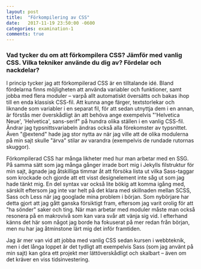 ```yaml
---
layout: post
title:  "Förkompilering av CSS"
date:   2017-11-19 23:50:00 -0600
categories: examination-1
comments: true
---
```


### Vad tycker du om att förkompilera CSS? Jämför med vanlig CSS. Vilka tekniker använde du dig av? Fördelar och nackdelar?

<!--more-->

I princip tycker jag att förkompilerad CSS är en tilltalande idé. Bland fördelarna finns möjligheten att använda variabler och funktioner, samt jobba med flera moduler – varpå allt automatiskt översätts och bakas ihop till en enda klassisk CSS-fil. Att kunna ange färger, textstorlekar och liknande som variabler i en separat fil, för att sedan utnyttja dem i en annan, är förstås mer överskådligt än att behöva ange exempelvis "'Helvetica Neue', 'Helvetica', sans-serif" på hundra olika ställen i en vanlig CSS-fil. Ändrar jag typsnittsvariabeln ändras också alla förekomster av typsnittet. Även "@extend" hade jag stor nytta av när jag ville att de olika modulerna på min sajt skulle "ärva" stilar av varandra (exempelvis de rundade rutornas skuggor).

Förkompilerad CSS har många likheter med hur man arbetar med en SSG. På samma sätt som jag många gånger irrade bort mig i Jekylls filstruktur för min sajt, ägnade jag åtskilliga timmar åt att försöka lista ut vilka Sass-taggar som krockade och gjorde att ett visst designelement inte såg ut som jag hade tänkt mig. En del syntax var också lite bökig att komma igång med, särskilt eftersom jag inte var helt på det klara med skillnaden mellan SCSS, Sass och Less när jag googlade mina problem i början. Som nybörjare har detta gjort att jag gått ganska försiktigt fram, eftersom jag varit orolig för att "ha sönder" saker och ting. När man arbetar med moduler måste man också resonera på en makrovivå som kan vara svår att vänja sig vid. I efterhand känns det här som något jag borde ha fokuserat på mer redan från början, men nu har jag åtminstone lärt mig det inför framtiden.

Jag är mer van vid att jobba med vanlig CSS sedan kursen i webbteknik, men i det långa loppet är det tydligt att exempelvis Sass (som jag använt på min sajt) kan göra ett projekt mer lättöverskådligt och skalbart – även om det kräver en viss tidsinvestering.
